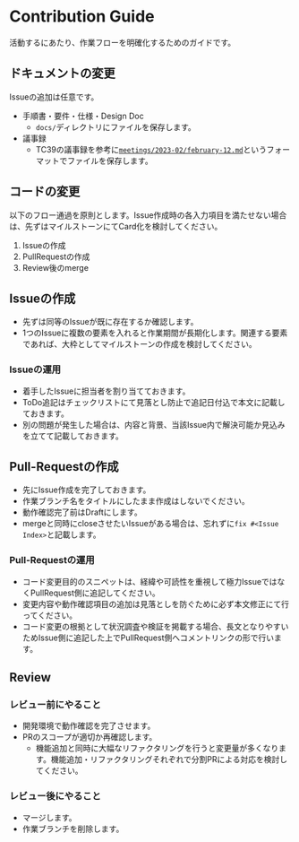 # Contribution Guide

活動するにあたり、作業フローを明確化するためのガイドです。

## ドキュメントの変更

Issueの追加は任意です。

- 手順書・要件・仕様・Design Doc
  - `docs/`ディレクトリにファイルを保存します。
- 議事録
  - TC39の議事録を参考に[`meetings/2023-02/february-12.md`](https://github.com/tc39/notes/blob/main/meetings/2012-05/may-21.md)というフォーマットでファイルを保存します。

## コードの変更

以下のフロー通過を原則とします。Issue作成時の各入力項目を満たせない場合は、先ずはマイルストーンにてCard化を検討してください。

1. Issueの作成
1. PullRequestの作成
1. Review後のmerge

## Issueの作成

- 先ずは同等のIssueが既に存在するか確認します。
- 1つのIssueに複数の要素を入れると作業期間が長期化します。関連する要素であれば、大枠としてマイルストーンの作成を検討してください。

### Issueの運用

- 着手したIssueに担当者を割り当てておきます。
- ToDo追記はチェックリストにて見落とし防止で追記日付込で本文に記載しておきます。
- 別の問題が発生した場合は、内容と背景、当該Issue内で解決可能か見込みを立てて記載しておきます。

## Pull-Requestの作成

- 先にIssue作成を完了しておきます。
- 作業ブランチ名をタイトルにしたまま作成はしないでください。
- 動作確認完了前はDraftにします。
- mergeと同時にcloseさせたいIssueがある場合は、忘れずに`fix #<Issue Index>`と記載します。

### Pull-Requestの運用

- コード変更目的のスニペットは、経緯や可読性を重視して極力IssueではなくPullRequest側に追記してください。
- 変更内容や動作確認項目の追加は見落としを防ぐために必ず本文修正にて行ってください。
- コード変更の根拠として状況調査や検証を掲載する場合、長文となりやすいためIssue側に追記した上でPullRequest側へコメントリンクの形で行います。

## Review

### レビュー前にやること

- 開発環境で動作確認を完了させます。
- PRのスコープが適切か再確認します。
  - 機能追加と同時に大幅なリファクタリングを行うと変更量が多くなります。機能追加・リファクタリングそれぞれで分割PRによる対応を検討してください。

### レビュー後にやること

- マージします。
- 作業ブランチを削除します。
